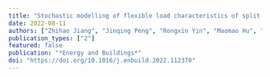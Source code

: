 ```yaml
---
title: "Stochastic modelling of flexible load characteristics of split-type air conditioners using grey-box modelling and random forest method"
date: 2022-08-11
authors: ["Zhihao Jiang", "Jinqing Peng", "Rongxin Yin", "Maomao Hu", "Jingyu Cao", "Bin Zou"]
publication_types: ["2"]
featured: false
publication: "*Energy and Buildings*"
doi: "https://doi.org/10.1016/j.enbuild.2022.112370"
---
```


